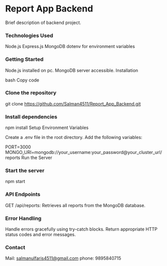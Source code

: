 # Report App Backend

Brief description of backend project.

### Technologies Used
Node.js
Express.js
MongoDB 
dotenv for environment variables

### Getting Started

Node.js installed on pc.
MongoDB server accessible.
Installation

bash
Copy code
### Clone the repository
git clone https://github.com/Salman4511/Report_App_Backend.git

### Install dependencies
npm install
Setup Environment Variables

Create a .env file in the root directory.
Add the following variables:

PORT=3000
MONGO_URI=mongodb://your_username:your_password@your_cluster_url/reports
Run the Server

### Start the server
npm start

### API Endpoints

GET /api/reports: Retrieves all reports from the MongoDB database.

### Error Handling

Handle errors gracefully using try-catch blocks.
Return appropriate HTTP status codes and error messages.

### Contact
Mail: salmanulfaris4511@gmail.com
phone: 9895840715

